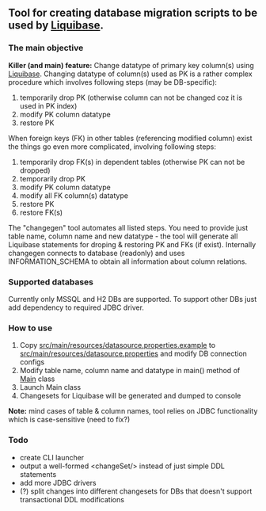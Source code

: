 ## Tool for creating database migration scripts to be used by [Liquibase](https://www.liquibase.org/).

### The main objective
**Killer (and main) feature:** Change datatype of primary key column(s) using [Liquibase](https://www.liquibase.org/).
Changing datatype of column(s) used as PK is a rather complex procedure which involves following steps (may be DB-specific):
1. temporarily drop PK (otherwise column can not be changed coz it is used in PK index)
2. modify PK column datatype
3. restore PK

When foreign keys (FK) in other tables (referencing modified column) exist the things go even more complicated, involving
following steps:
1. temporarily drop FK(s) in dependent tables (otherwise PK can not be dropped)
2. temporarily drop PK
3. modify PK column datatype
4. modify all FK column(s) datatype
5. restore PK
6. restore FK(s)

The "changegen" tool automates all listed steps. You need to provide just table name, column name and new datatype -
 the tool will generate all Liquibase statements for droping & restoring PK and FKs (if exist).
Internally changegen connects to database (readonly) and uses INFORMATION_SCHEMA to obtain all information about column relations.

### Supported databases
Currently only MSSQL and H2 DBs are supported. To support other DBs just add dependency to required JDBC driver.


### How to use
1. Copy [src/main/resources/datasource.properties.example](src/main/resources/datasource.properties.example) to
[src/main/resources/datasource.properties](src/main/resources/datasource.properties) and modify DB connection configs
2. Modify table name, column name and datatype in main() method of [Main](src/main/java/io/github/sunlaud/changegen/Main.java) class
3. Launch Main class
4. Changesets for Liquibase will be generated and dumped to console

**Note:** mind cases of table & column names, tool relies on JDBC functionality which is case-sensitive (need to fix?)

### Todo
* create CLI launcher
* output a well-formed &lt;changeSet/&gt; instead of just simple DDL statements
* add more JDBC drivers
* (?) split changes into different changesets for DBs that doesn't support transactional DDL modifications
